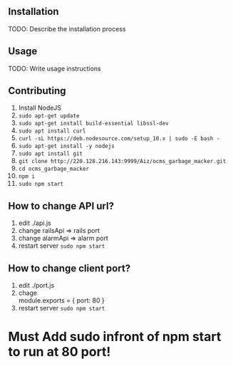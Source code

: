 ## Installation
TODO: Describe the installation process
## Usage
TODO: Write usage instructions
## Contributing
1. Install NodeJS
2. `sudo apt-get update`
3. `sudo apt-get install build-essential libssl-dev`
4. `sudo apt install curl`
5. `curl -sL https://deb.nodesource.com/setup_10.x | sudo -E bash -`
6. `sudo apt-get install -y nodejs`
7. `sudo apt install git`
8. `git clone http://220.128.216.143:9999/Aiz/ocms_garbage_macker.git`
9. `cd ocms_garbage_macker`
10. `npm i`
11. `sudo npm start`
## How to change API url?
1. edit ./api.js  
2. change   railsApi => rails port
3. change   alarmApi => alarm port
4. restart server `sudo npm start`
## How to change client port?
1. edit ./port.js
2. chage     
module.exports = {
  port: 80
}
3. restart server `sudo npm start`

# Must Add sudo infront of npm start to run at 80 port!
